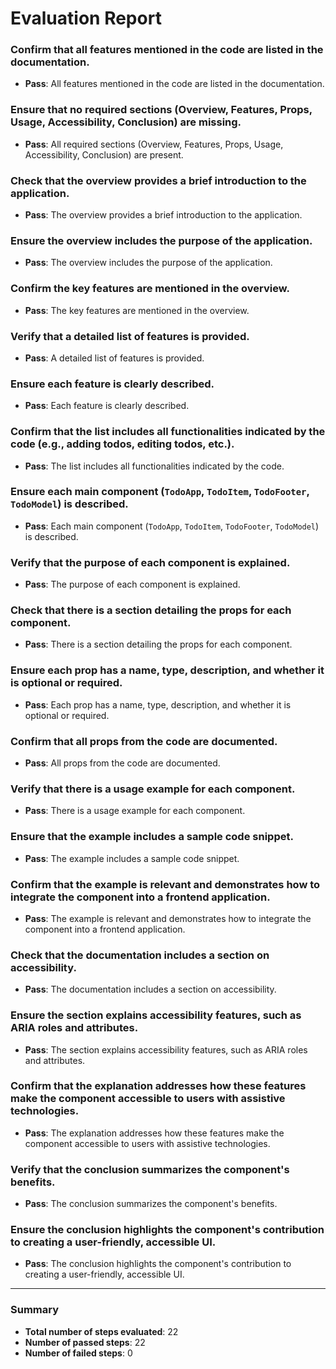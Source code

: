 # Evaluation Report

### Confirm that all features mentioned in the code are listed in the documentation.
- **Pass**: All features mentioned in the code are listed in the documentation.

### Ensure that no required sections (Overview, Features, Props, Usage, Accessibility, Conclusion) are missing.
- **Pass**: All required sections (Overview, Features, Props, Usage, Accessibility, Conclusion) are present.

### Check that the overview provides a brief introduction to the application.
- **Pass**: The overview provides a brief introduction to the application.

### Ensure the overview includes the purpose of the application.
- **Pass**: The overview includes the purpose of the application.

### Confirm the key features are mentioned in the overview.
- **Pass**: The key features are mentioned in the overview.

### Verify that a detailed list of features is provided.
- **Pass**: A detailed list of features is provided.

### Ensure each feature is clearly described.
- **Pass**: Each feature is clearly described.

### Confirm that the list includes all functionalities indicated by the code (e.g., adding todos, editing todos, etc.).
- **Pass**: The list includes all functionalities indicated by the code.

### Ensure each main component (`TodoApp`, `TodoItem`, `TodoFooter`, `TodoModel`) is described.
- **Pass**: Each main component (`TodoApp`, `TodoItem`, `TodoFooter`, `TodoModel`) is described.

### Verify that the purpose of each component is explained.
- **Pass**: The purpose of each component is explained.

### Check that there is a section detailing the props for each component.
- **Pass**: There is a section detailing the props for each component.

### Ensure each prop has a name, type, description, and whether it is optional or required.
- **Pass**: Each prop has a name, type, description, and whether it is optional or required.

### Confirm that all props from the code are documented.
- **Pass**: All props from the code are documented.

### Verify that there is a usage example for each component.
- **Pass**: There is a usage example for each component.

### Ensure that the example includes a sample code snippet.
- **Pass**: The example includes a sample code snippet.

### Confirm that the example is relevant and demonstrates how to integrate the component into a frontend application.
- **Pass**: The example is relevant and demonstrates how to integrate the component into a frontend application.

### Check that the documentation includes a section on accessibility.
- **Pass**: The documentation includes a section on accessibility.

### Ensure the section explains accessibility features, such as ARIA roles and attributes.
- **Pass**: The section explains accessibility features, such as ARIA roles and attributes.

### Confirm that the explanation addresses how these features make the component accessible to users with assistive technologies.
- **Pass**: The explanation addresses how these features make the component accessible to users with assistive technologies.

### Verify that the conclusion summarizes the component's benefits.
- **Pass**: The conclusion summarizes the component's benefits.

### Ensure the conclusion highlights the component's contribution to creating a user-friendly, accessible UI.
- **Pass**: The conclusion highlights the component's contribution to creating a user-friendly, accessible UI.

---

### Summary
- **Total number of steps evaluated**: 22
- **Number of passed steps**: 22
- **Number of failed steps**: 0
